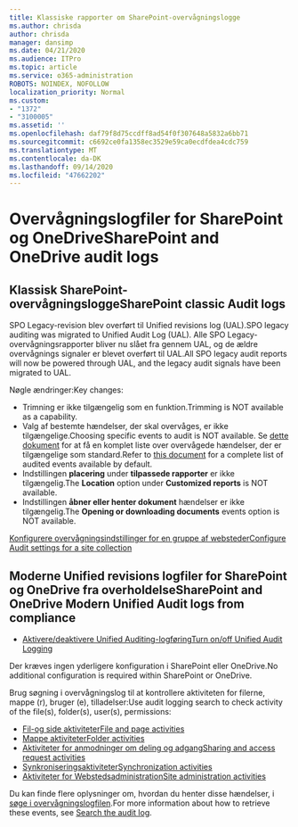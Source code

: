 ```yaml
---
title: Klassiske rapporter om SharePoint-overvågningslogge
ms.author: chrisda
author: chrisda
manager: dansimp
ms.date: 04/21/2020
ms.audience: ITPro
ms.topic: article
ms.service: o365-administration
ROBOTS: NOINDEX, NOFOLLOW
localization_priority: Normal
ms.custom:
- "1372"
- "3100005"
ms.assetid: ''
ms.openlocfilehash: daf79f8d75ccdff8ad54f0f307648a5832a6bb71
ms.sourcegitcommit: c6692ce0fa1358ec3529e59ca0ecdfdea4cdc759
ms.translationtype: MT
ms.contentlocale: da-DK
ms.lasthandoff: 09/14/2020
ms.locfileid: "47662202"
---
```

# <a name="sharepoint-and-onedrive-audit-logs"></a><span data-ttu-id="28c21-102">Overvågningslogfiler for SharePoint og OneDrive</span><span class="sxs-lookup"><span data-stu-id="28c21-102">SharePoint and OneDrive audit logs</span></span>

## <a name="sharepoint-classic-audit-logs"></a><span data-ttu-id="28c21-103">Klassisk SharePoint-overvågningslogge</span><span class="sxs-lookup"><span data-stu-id="28c21-103">SharePoint classic Audit logs</span></span>

<span data-ttu-id="28c21-104">SPO Legacy-revision blev overført til Unified revisions log (UAL).</span><span class="sxs-lookup"><span data-stu-id="28c21-104">SPO legacy auditing was migrated to Unified Audit Log (UAL).</span></span> <span data-ttu-id="28c21-105">Alle SPO Legacy-overvågningsrapporter bliver nu slået fra gennem UAL, og de ældre overvågnings signaler er blevet overført til UAL.</span><span class="sxs-lookup"><span data-stu-id="28c21-105">All SPO legacy audit reports will now be powered through UAL, and the legacy audit signals have been migrated to UAL.</span></span>

<span data-ttu-id="28c21-106">Nøgle ændringer:</span><span class="sxs-lookup"><span data-stu-id="28c21-106">Key changes:</span></span>

* <span data-ttu-id="28c21-107">Trimning er ikke tilgængelig som en funktion.</span><span class="sxs-lookup"><span data-stu-id="28c21-107">Trimming is NOT available as a capability.</span></span>
* <span data-ttu-id="28c21-108">Valg af bestemte hændelser, der skal overvåges, er ikke tilgængelige.</span><span class="sxs-lookup"><span data-stu-id="28c21-108">Choosing specific events to audit is NOT available.</span></span> <span data-ttu-id="28c21-109">Se [dette dokument](https://docs.microsoft.com/microsoft-365/compliance/search-the-audit-log-in-security-and-compliance) for at få en komplet liste over overvågede hændelser, der er tilgængelige som standard.</span><span class="sxs-lookup"><span data-stu-id="28c21-109">Refer to [this document](https://docs.microsoft.com/microsoft-365/compliance/search-the-audit-log-in-security-and-compliance) for a complete list of audited events available by default.</span></span>
* <span data-ttu-id="28c21-110">Indstillingen **placering** under **tilpassede rapporter** er ikke tilgængelig.</span><span class="sxs-lookup"><span data-stu-id="28c21-110">The **Location** option under **Customized reports** is NOT available.</span></span>
* <span data-ttu-id="28c21-111">Indstillingen **åbner eller henter dokument** hændelser er ikke tilgængelig.</span><span class="sxs-lookup"><span data-stu-id="28c21-111">The **Opening or downloading documents** events option is NOT available.</span></span>

[<span data-ttu-id="28c21-112">Konfigurere overvågningsindstillinger for en gruppe af websteder</span><span class="sxs-lookup"><span data-stu-id="28c21-112">Configure Audit settings for a site collection</span></span>](https://support.office.com/article/Configure-audit-settings-for-a-site-collection-A9920C97-38C0-44F2-8BCB-4CF1E2AE22D2)

## <a name="sharepoint-and-onedrive-modern-unified-audit-logs-from-compliance"></a><span data-ttu-id="28c21-113">Moderne Unified revisions logfiler for SharePoint og OneDrive fra overholdelse</span><span class="sxs-lookup"><span data-stu-id="28c21-113">SharePoint and OneDrive Modern Unified Audit logs from compliance</span></span>

* [<span data-ttu-id="28c21-114">Aktivere/deaktivere Unified Auditing-logføring</span><span class="sxs-lookup"><span data-stu-id="28c21-114">Turn on/off Unified Audit Logging</span></span>](https://docs.microsoft.com/microsoft-365/compliance/turn-audit-log-search-on-or-off) 

<span data-ttu-id="28c21-115">Der kræves ingen yderligere konfiguration i SharePoint eller OneDrive.</span><span class="sxs-lookup"><span data-stu-id="28c21-115">No additional configuration is required within SharePoint or OneDrive.</span></span>

<span data-ttu-id="28c21-116">Brug søgning i overvågningslog til at kontrollere aktiviteten for filerne, mappe (r), bruger (e), tilladelser:</span><span class="sxs-lookup"><span data-stu-id="28c21-116">Use audit logging search to check activity of the file(s), folder(s), user(s), permissions:</span></span>

* [<span data-ttu-id="28c21-117">Fil-og side aktiviteter</span><span class="sxs-lookup"><span data-stu-id="28c21-117">File and page activities</span></span>](https://docs.microsoft.com/microsoft-365/compliance/search-the-audit-log-in-security-and-compliance)
* [<span data-ttu-id="28c21-118">Mappe aktiviteter</span><span class="sxs-lookup"><span data-stu-id="28c21-118">Folder activities</span></span>](https://docs.microsoft.com/microsoft-365/compliance/search-the-audit-log-in-security-and-compliance#folder-activities)
* [<span data-ttu-id="28c21-119">Aktiviteter for anmodninger om deling og adgang</span><span class="sxs-lookup"><span data-stu-id="28c21-119">Sharing and access request activities</span></span>](https://docs.microsoft.com/microsoft-365/compliance/search-the-audit-log-in-security-and-compliance#sharing-and-access-request-activities)
* [<span data-ttu-id="28c21-120">Synkroniseringsaktiviteter</span><span class="sxs-lookup"><span data-stu-id="28c21-120">Synchronization activities</span></span>](https://docs.microsoft.com/microsoft-365/compliance/search-the-audit-log-in-security-and-compliance#synchronization-activities)
* [<span data-ttu-id="28c21-121">Aktiviteter for Webstedsadministration</span><span class="sxs-lookup"><span data-stu-id="28c21-121">Site administration activities</span></span>](https://docs.microsoft.com/microsoft-365/compliance/search-the-audit-log-in-security-and-compliance#site-administration-activities)

<span data-ttu-id="28c21-122">Du kan finde flere oplysninger om, hvordan du henter disse hændelser, i [søge i overvågningslogfilen](https://docs.microsoft.com/microsoft-365/compliance/search-the-audit-log-in-security-and-compliance#search-the-audit-log).</span><span class="sxs-lookup"><span data-stu-id="28c21-122">For more information about how to retrieve these events, see [Search the audit log](https://docs.microsoft.com/microsoft-365/compliance/search-the-audit-log-in-security-and-compliance#search-the-audit-log).</span></span>
